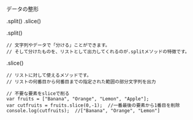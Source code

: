 データの整形

.split()
.slice()


.split()
```
// 文字列やデータで「分ける」ことができます。
// そして分けたものを、リストとして出力してくれるのが.splitメソッドの特徴です。
```


.slice()
```
// リストに対して使えるメソッドです。
// リストの何番目から何番目までの指定された範囲の部分文字列を出力

// 不要な要素をsliceで削る
var fruits = ["Banana", "Orange", "Lemon", "Apple"];
var cutfruits = fruits.slice(0,-1);  //一番最後の要素から1番目を削除
console.log(cutfruits);  //["Banana", "Orange", "Lemon"]
```
